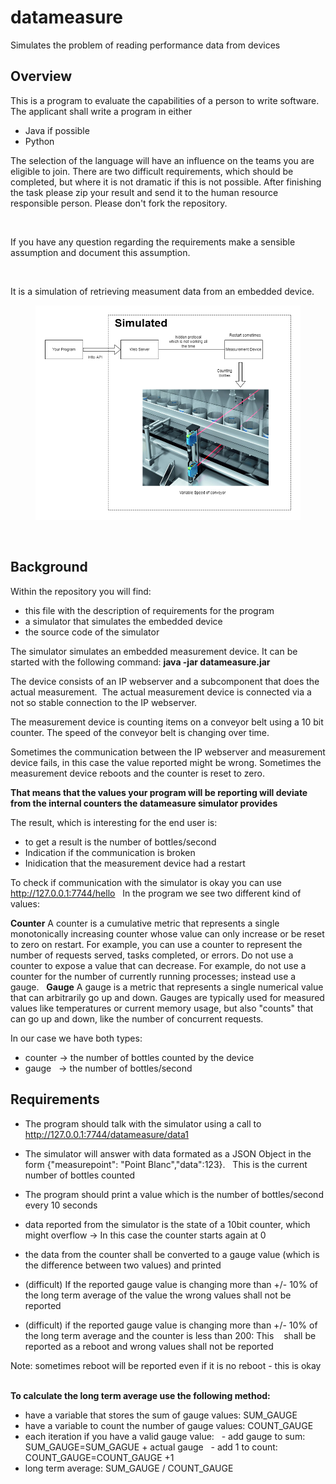 # datameasure
Simulates the problem of reading performance data from devices





## Overview

This is a program to evaluate the capabilities of a person to write software.
The applicant shall write a program in either
- Java if possible
- Python



The selection of the language will have an influence on the teams you are eligible to join.
There are two difficult requirements, which should be completed, but where it is not dramatic if this is not possible.
After finishing the task please zip your result and send it to the human resource responsible person.
Please don't fork the repository.

 

If you have any question regarding the requirements make a sensible assumption and document this assumption.

 

It is a simulation of retrieving measument data from an embedded device.


<figure>
<img src="./Conveyor.png"/>
</figure>



 

## Background

Within the repository you will find:
- this file with the description of requirements for the program
- a simulator that simulates the embedded device
- the source code of the simulator

The simulator simulates an embedded measurement device. It can be started with the following command: **java -jar datameasure.jar**

The device consists of an IP webserver and a subcomponent that does the actual measurement. 
The actual measurement device is connected via a not so stable connection to the IP webserver.

The measurement device is counting items on a conveyor belt using a 10 bit counter.
The speed of the conveyor belt is changing over time.


Sometimes the communication between the IP webserver and measurement device fails, in this case the value reported might be wrong.
Sometimes the measurement device reboots and the counter is reset to zero.

**That means that the values your program will be reporting will deviate from the internal counters the datameasure simulator provides**
 

The result, which is interesting for the end user is:
- to get a result is the number of bottles/second
- Indication if the communication is broken
- Inidication that the measurement device had a restart


To check if communication with the simulator is okay you can use
http://127.0.0.1:7744/hello
 
In the program we see two different kind of values:
 

**Counter**
A counter is a cumulative metric that represents a single monotonically increasing counter whose value can only increase or be reset to zero on restart. For example, you can use a counter to represent the number of requests served, tasks completed, or errors.
Do not use a counter to expose a value that can decrease. For example, do not use a counter for the number of currently running processes; instead use a gauge.
 
**Gauge**
A gauge is a metric that represents a single numerical value that can arbitrarily go up and down.
Gauges are typically used for measured values like temperatures or current memory usage, but also "counts" that can go up and down, like the number of concurrent requests.
 

In our case we have both types:
- counter -> the number of bottles counted by the device
- gauge   -> the number of bottles/second




## Requirements

- The program should talk with the simulator using a call to http://127.0.0.1:7744/datameasure/data1
- The simulator will answer with data formated as a JSON Object in the form {"measurepoint": "Point Blanc","data":123}.
  This is the current number of bottles counted
- The program should print a value which is the number of bottles/second every 10 seconds
- data reported from the simulator is the state of a 10bit counter, which might overflow -> In this case the counter starts again at 0
- the data from the counter shall be converted to a gauge value (which is the difference between two values) and printed


- (difficult) If the reported gauge value is changing more than +/- 10% of the long term average of the value the wrong values shall not be reported
- (difficult) if the reported gauge value is changing more than +/- 10% of the long term average and the counter is less than 200: This 
  shall be reported as a reboot and wrong values shall not be reported
 

Note: sometimes reboot will be reported even if it is no reboot - this is okay
 

**To calculate the long term average use the following method:**
- have a variable that stores the sum of gauge values: SUM_GAUGE
- have a variable to count the number of gauge values: COUNT_GAUGE
- each iteration if you have a valid gauge value:
  - add gauge to sum: SUM_GAUGE=SUM_GAGUE + actual gauge
  - add 1 to count:   COUNT_GAUGE=COUNT_GAUGE +1 
- long term average: SUM_GAUGE / COUNT_GAUGE
